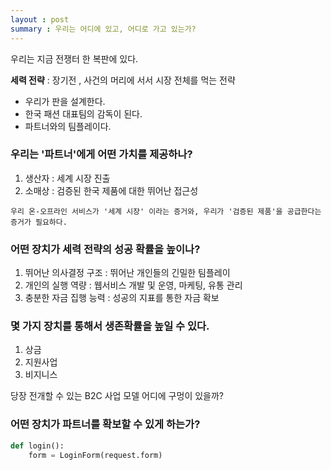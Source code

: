 ```yaml
---
layout : post
summary : 우리는 어디에 있고, 어디로 가고 있는가?
---
```

우리는 지금 전쟁터 한 복판에 있다.

**세력 전략** : 장기전 , 사건의 머리에 서서 시장 전체를 먹는 전략

 - 우리가 판을 설계한다.
 - 한국 패션 대표팀의 감독이 된다.
 - 파트너와의 팀플레이다.

### 우리는 '파트너'에게 어떤 가치를 제공하나?
1. 생산자 : 세계 시장 진출
2. 소매상 : 검증된 한국 제품에 대한 뛰어난 접근성

```
우리 온-오프라인 서비스가 '세계 시장' 이라는 증거와, 우리가 '검증된 제품'을 공급한다는 증거가 필요하다.
```

### 어떤 장치가 세력 전략의 성공 확률을 높이나?
1. 뛰어난 의사결정 구조 : 뛰어난 개인들의 긴밀한 팀플레이
2. 개인의 실행 역량 : 웹서비스 개발 및 운영, 마케팅, 유통 관리
3. 충분한 자금 집행 능력 : 성공의 지표를 통한 자금 확보

### 몇 가지 장치를 통해서 **생존확률**을 높일 수 있다.
1. 상금
2. 지원사업
3. 비지니스 

당장 전개할 수 있는 B2C 사업 모델 
어디에 구멍이 있을까?

### 어떤 장치가 파트너를 확보할 수 있게 하는가?
```python
def login():
    form = LoginForm(request.form)
```

